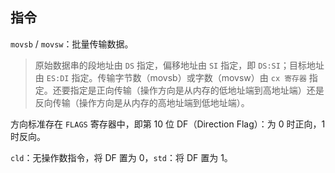 ## 指令
`movsb` / `movsw`：批量传输数据。

> 原始数据串的段地址由 `DS` 指定，偏移地址由 `SI` 指定，即 `DS:SI`；目标地址由 `ES:DI` 指定。传输字节数（movsb）或字数（movsw）由 `cx 寄存器` 指定。还要指定是正向传输（操作方向是从内存的低地址端到高地址端）还是反向传输（操作方向是从内存的高地址端到低地址端）。

方向标准存在 `FLAGS` 寄存器中，即第 10 位 DF（Direction Flag）：为 0 时正向，1 时反向。

`cld`：无操作数指令，将 DF 置为 0，`std`：将 DF 置为 1。

